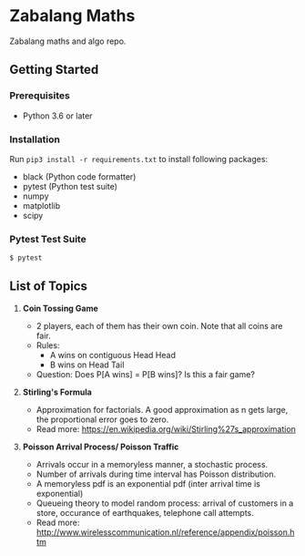 # Zabalang Maths
Zabalang maths and algo repo.

## Getting Started
### Prerequisites
- Python 3.6 or later

### Installation
Run ```pip3 install -r requirements.txt``` to install following packages:
- black (Python code formatter)
- pytest (Python test suite)
- numpy
- matplotlib
- scipy

### Pytest Test Suite
```bash
$ pytest
```
## List of Topics
1. **Coin Tossing Game** 
    - 2 players, each of them has their own coin. Note that all coins are fair.
    - Rules:
        - A wins on contiguous Head Head
        - B wins on Head Tail
    - Question: Does P[A wins] = P[B wins]? Is this a fair game?

2. **Stirling's Formula**
    - Approximation for factorials. A good approximation as n gets large, the proportional error goes to zero. 
    - Read more: https://en.wikipedia.org/wiki/Stirling%27s_approximation

3. **Poisson Arrival Process/ Poisson Traffic**
    - Arrivals occur in a memoryless manner, a stochastic process. 
    - Number of arrivals during time interval has Poisson distribution.
    - A memoryless pdf is an exponential pdf (inter arrival time is exponential)
    - Queueing theory to model random process: arrival of customers in a store, occurance of earthquakes, telephone call attempts.
    - Read more: http://www.wirelesscommunication.nl/reference/appendix/poisson.htm 
